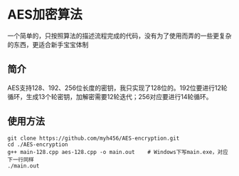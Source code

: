 # AES加密算法
一个简单的，只按照算法的描述流程完成的代码，没有为了使用而弄的一些更复杂的东西，更适合新手宝宝体制
## 简介
AES支持128、192、256位长度的密钥，我只实现了128位的。192位要进行12轮循环，生成13个轮密钥，加解密需要12轮迭代；256对应要进行14轮循环。
## 使用方法
``` shell
git clone https://github.com/myh456/AES-encryption.git
cd ./AES-encryption
g++ main-128.cpp aes-128.cpp -o main.out    # Windows下写main.exe，对应下一行同样
./main.out
```